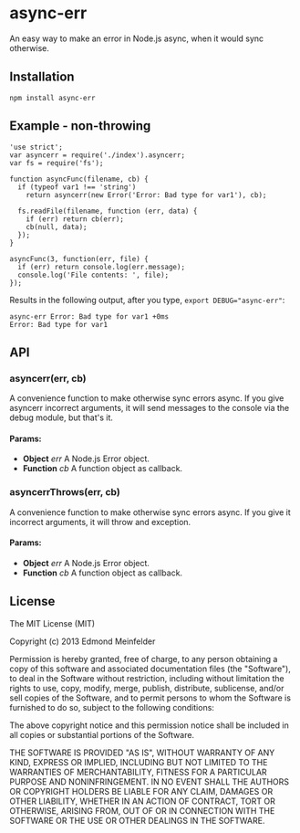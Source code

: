 async-err
=========

An easy way to make an error in Node.js async, when it would sync otherwise.

## Installation

    npm install async-err

## Example - non-throwing

    'use strict';
    var asyncerr = require('./index').asyncerr;
    var fs = require('fs');

    function asyncFunc(filename, cb) {
      if (typeof var1 !== 'string')
        return asyncerr(new Error('Error: Bad type for var1'), cb);

      fs.readFile(filename, function (err, data) {
        if (err) return cb(err);
        cb(null, data);
      });
    }

    asyncFunc(3, function(err, file) {
      if (err) return console.log(err.message);
      console.log('File contents: ', file);
    });

Results in the following output, after you type, `export DEBUG="async-err"`:

    async-err Error: Bad type for var1 +0ms
    Error: Bad type for var1

## API

### asyncerr(err, cb)

A convenience function to make otherwise sync errors async. If you give
asyncerr incorrect arguments, it will send messages to the console via the
debug module, but that's it.

#### Params:
* **Object** *err* A Node.js Error object.
* **Function** *cb* A function object as callback.

### asyncerrThrows(err, cb)

A convenience function to make otherwise sync errors async. If you give it
incorrect arguments, it will throw and exception.

#### Params:
* **Object** *err* A Node.js Error object.
* **Function** *cb* A function object as callback.

## License

The MIT License (MIT)

Copyright (c) 2013 Edmond Meinfelder

Permission is hereby granted, free of charge, to any person obtaining a copy of
this software and associated documentation files (the "Software"), to deal in
the Software without restriction, including without limitation the rights to
use, copy, modify, merge, publish, distribute, sublicense, and/or sell copies of
the Software, and to permit persons to whom the Software is furnished to do so,
subject to the following conditions:

The above copyright notice and this permission notice shall be included in all
copies or substantial portions of the Software.

THE SOFTWARE IS PROVIDED "AS IS", WITHOUT WARRANTY OF ANY KIND, EXPRESS OR
IMPLIED, INCLUDING BUT NOT LIMITED TO THE WARRANTIES OF MERCHANTABILITY, FITNESS
FOR A PARTICULAR PURPOSE AND NONINFRINGEMENT. IN NO EVENT SHALL THE AUTHORS OR
COPYRIGHT HOLDERS BE LIABLE FOR ANY CLAIM, DAMAGES OR OTHER LIABILITY, WHETHER
IN AN ACTION OF CONTRACT, TORT OR OTHERWISE, ARISING FROM, OUT OF OR IN
CONNECTION WITH THE SOFTWARE OR THE USE OR OTHER DEALINGS IN THE SOFTWARE.

